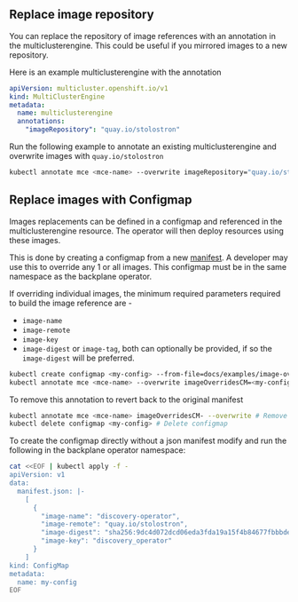 ## Replace image repository

You can replace the repository of image references with an annotation in the multiclusterengine. This could be useful if you mirrored images to a new repository.

Here is an example multiclusterengine with the annotation

```yaml
apiVersion: multicluster.openshift.io/v1
kind: MultiClusterEngine
metadata:
  name: multiclusterengine
  annotations:
    "imageRepository": "quay.io/stolostron"
```

Run the following example to annotate an existing multiclusterengine and overwrite images with `quay.io/stolostron`

```bash
kubectl annotate mce <mce-name> --overwrite imageRepository="quay.io/stolostron"
```

## Replace images with Configmap

Images replacements can be defined in a configmap and referenced in the multiclusterengine resource. The operator will then deploy resources using these images. 

This is done by creating a configmap from a new [manifest](https://github.com/stolostron/backplane-pipeline/tree/2.2-integration/snapshots). A developer may use this to override any 1 or all images. This configmap must be in the same namespace as the backplane operator.


If overriding individual images, the minimum required parameters required to build the image reference are - 

- `image-name`
- `image-remote`
- `image-key`
- `image-digest` or `image-tag`, both can optionally be provided, if so the `image-digest` will be preferred.


```bash
kubectl create configmap <my-config> --from-file=docs/examples/image-override.json # Override 1 image example
kubectl annotate mce <mce-name> --overwrite imageOverridesCM=<my-config> # Provide the configmap name in an annotation
```

To remove this annotation to revert back to the original manifest
```bash
kubectl annotate mce <mce-name> imageOverridesCM- --overwrite # Remove annotation
kubectl delete configmap <my-config> # Delete configmap
```

To create the configmap directly without a json manifest modify and run the following in the backplane operator namespace:

```bash
cat <<EOF | kubectl apply -f -
apiVersion: v1
data:
  manifest.json: |-
    [
      {
        "image-name": "discovery-operator",
        "image-remote": "quay.io/stolostron",
        "image-digest": "sha256:9dc4d072dcd06eda3fda19a15f4b84677fbbbde2a476b4817272cde4724f02cc",
        "image-key": "discovery_operator"
      }
    ]
kind: ConfigMap
metadata:
  name: my-config
EOF
```
